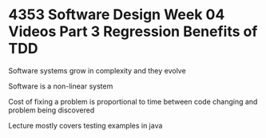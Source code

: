 # 4353 Software Design Week 04 Videos Part 3 Regression Benefits of TDD

Software systems grow in complexity and they evolve

Software is a non-linear system

Cost of fixing a problem is proportional to time between code changing and problem being discovered

Lecture mostly covers testing examples in java